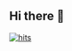 ## Hi there 👋
[![hits](https://myhits.vercel.app/api/hit/https%3A%2F%2Fgithub.com%2Fe9ua1?color=red&label=hits&size=medium)](https://myhits.vercel.app)
<!--
**e9ua1/e9ua1** is a ✨ _special_ ✨ repository because its `README.md` (this file) appears on your GitHub profile.

Here are some ideas to get you started:

- 🔭 I’m currently working on ...
- 🌱 I’m currently learning ...
- 👯 I’m looking to collaborate on ...
- 🤔 I’m looking for help with ...
- 💬 Ask me about ...
- 📫 How to reach me: ...
- 😄 Pronouns: ...
- ⚡ Fun fact: ...
-->
